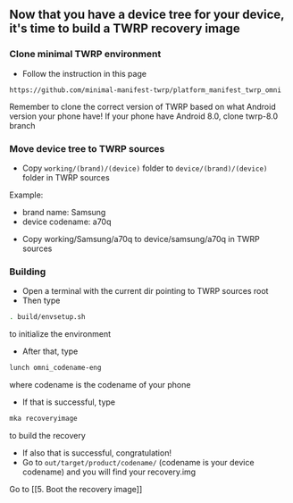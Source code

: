 ## Now that you have a device tree for your device, it's time to build a TWRP recovery image

### Clone minimal TWRP environment
* Follow the instruction in this page

`https://github.com/minimal-manifest-twrp/platform_manifest_twrp_omni`

Remember to clone the correct version of TWRP based on what Android version your phone have! If your phone have Android 8.0, clone twrp-8.0 branch

### Move device tree to TWRP sources
* Copy `working/(brand)/(device)` folder to `device/(brand)/(device)` folder in TWRP sources

Example: 
- brand name: Samsung
- device codename: a70q
* Copy working/Samsung/a70q to device/samsung/a70q in TWRP sources

### Building
* Open a terminal with the current dir pointing to TWRP sources root
* Then type 
```bash
. build/envsetup.sh
```
to initialize the environment
* After that, type
```bash
lunch omni_codename-eng
```
where codename is the codename of your phone
* If that is successful, type
```bash
mka recoveryimage
```
to build the recovery
* If also that is successful, congratulation!
* Go to `out/target/product/codename/` (codename is your device codename) and you will find your recovery.img

Go to [[5. Boot the recovery image]]
